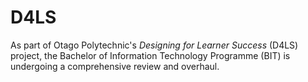 # D4LS

As part of Otago Polytechnic's *Designing for Learner Success* (D4LS) project, the Bachelor of Information Technology Programme (BIT) is undergoing a comprehensive review and overhaul.
